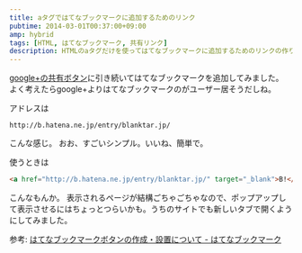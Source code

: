 ```yaml
---
title: aタグではてなブックマークに追加するためのリンク
pubtime: 2014-03-01T00:37:00+09:00
amp: hybrid
tags: [HTML, はてなブックマーク, 共有リンク]
description: HTMLのaタグだけを使ってはてなブックマークに追加するためのリンクの作り方です。
---
```


[google+の共有ボタン](/blog/2014/02/atag-google-plus-link)に引き続いてはてなブックマークを追加してみました。
よく考えたらgoogle+よりはてなブックマークのがユーザー居そうだしね。

アドレスは
```
http://b.hatena.ne.jp/entry/blanktar.jp/
```
こんな感じ。
おお、すごいシンプル。いいね、簡単で。

使うときは
``` html
<a href="http://b.hatena.ne.jp/entry/blanktar.jp/" target="_blank">B!</a>
```
こんなもんか。
表示されるページが結構ごちゃごちゃなので、ポップアップして表示させるにはちょっとつらいかも。うちのサイトでも新しいタブで開くようにしてみました。

参考: <a href="http://b.hatena.ne.jp/guide/bbutton" target="_blank">はてなブックマークボタンの作成・設置について - はてなブックマーク</a>
